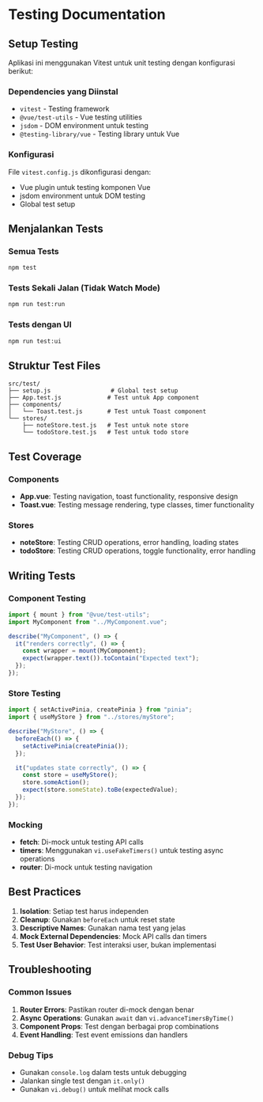# Testing Documentation

## Setup Testing

Aplikasi ini menggunakan Vitest untuk unit testing dengan konfigurasi berikut:

### Dependencies yang Diinstal

- `vitest` - Testing framework
- `@vue/test-utils` - Vue testing utilities
- `jsdom` - DOM environment untuk testing
- `@testing-library/vue` - Testing library untuk Vue

### Konfigurasi

File `vitest.config.js` dikonfigurasi dengan:

- Vue plugin untuk testing komponen Vue
- jsdom environment untuk DOM testing
- Global test setup

## Menjalankan Tests

### Semua Tests

```bash
npm test
```

### Tests Sekali Jalan (Tidak Watch Mode)

```bash
npm run test:run
```

### Tests dengan UI

```bash
npm run test:ui
```

## Struktur Test Files

```
src/test/
├── setup.js                 # Global test setup
├── App.test.js             # Test untuk App component
├── components/
│   └── Toast.test.js       # Test untuk Toast component
└── stores/
    ├── noteStore.test.js   # Test untuk note store
    └── todoStore.test.js   # Test untuk todo store
```

## Test Coverage

### Components

- **App.vue**: Testing navigation, toast functionality, responsive design
- **Toast.vue**: Testing message rendering, type classes, timer functionality

### Stores

- **noteStore**: Testing CRUD operations, error handling, loading states
- **todoStore**: Testing CRUD operations, toggle functionality, error handling

## Writing Tests

### Component Testing

```javascript
import { mount } from "@vue/test-utils";
import MyComponent from "../MyComponent.vue";

describe("MyComponent", () => {
  it("renders correctly", () => {
    const wrapper = mount(MyComponent);
    expect(wrapper.text()).toContain("Expected text");
  });
});
```

### Store Testing

```javascript
import { setActivePinia, createPinia } from "pinia";
import { useMyStore } from "../stores/myStore";

describe("MyStore", () => {
  beforeEach(() => {
    setActivePinia(createPinia());
  });

  it("updates state correctly", () => {
    const store = useMyStore();
    store.someAction();
    expect(store.someState).toBe(expectedValue);
  });
});
```

### Mocking

- **fetch**: Di-mock untuk testing API calls
- **timers**: Menggunakan `vi.useFakeTimers()` untuk testing async operations
- **router**: Di-mock untuk testing navigation

## Best Practices

1. **Isolation**: Setiap test harus independen
2. **Cleanup**: Gunakan `beforeEach` untuk reset state
3. **Descriptive Names**: Gunakan nama test yang jelas
4. **Mock External Dependencies**: Mock API calls dan timers
5. **Test User Behavior**: Test interaksi user, bukan implementasi

## Troubleshooting

### Common Issues

1. **Router Errors**: Pastikan router di-mock dengan benar
2. **Async Operations**: Gunakan `await` dan `vi.advanceTimersByTime()`
3. **Component Props**: Test dengan berbagai prop combinations
4. **Event Handling**: Test event emissions dan handlers

### Debug Tips

- Gunakan `console.log` dalam tests untuk debugging
- Jalankan single test dengan `it.only()`
- Gunakan `vi.debug()` untuk melihat mock calls
